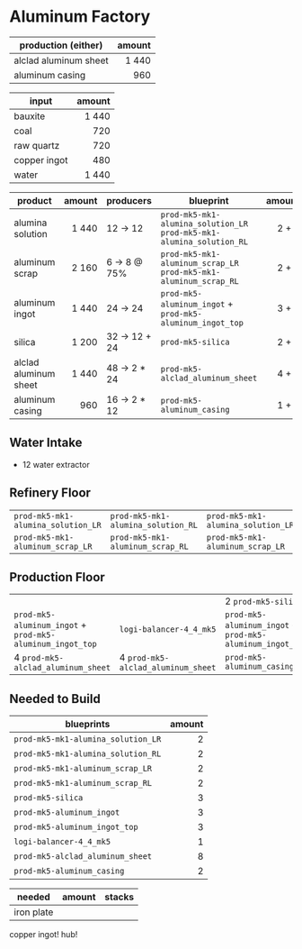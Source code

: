 # Aluminum Factory

| production (either)   | amount |
|-----------------------|-------:|
| alclad aluminum sheet |  1 440 |
| aluminum casing       |    960 |

| input        | amount |
|--------------|-------:|
| bauxite      |  1 440 |
| coal         |    720 |
| raw quartz   |    720 |
| copper ingot |    480 |
| water        |  1 440 |

| product               | amount | producers     | blueprint                                                                | amount |
|-----------------------|-------:|---------------|--------------------------------------------------------------------------|-------:|
| alumina solution      |  1 440 | 12 -> 12      | `prod-mk5-mk1-alumina_solution_LR`<br>`prod-mk5-mk1-alumina_solution_RL` |  2 + 2 |
| aluminum scrap        |  2 160 | 6 -> 8 @ 75%  | `prod-mk5-mk1-aluminum_scrap_LR`<br>`prod-mk5-mk1-aluminum_scrap_RL`     |  2 + 2 |
| aluminum ingot        |  1 440 | 24 -> 24      | `prod-mk5-aluminum_ingot` + `prod-mk5-aluminum_ingot_top`                    |  3 + 3 |
| silica                |  1 200 | 32 -> 12 + 24 | `prod-mk5-silica`                                                        |  2 + 1 |
| alclad aluminum sheet |  1 440 | 48 -> 2 * 24  | `prod-mk5-alclad_aluminum_sheet`                                         |  4 + 4 |
| aluminum casing       |    960 | 16 -> 2 * 12  | `prod-mk5-aluminum_casing`                                               |  1 + 1 | 

## Water Intake
- 12 water extractor

## Refinery Floor
|                                    |                                    |                                    |                                    |
|------------------------------------|------------------------------------|------------------------------------|------------------------------------|
| `prod-mk5-mk1-alumina_solution_LR` | `prod-mk5-mk1-alumina_solution_RL` | `prod-mk5-mk1-alumina_solution_LR` | `prod-mk5-mk1-alumina_solution_RL` |
| `prod-mk5-mk1-aluminum_scrap_LR`   | `prod-mk5-mk1-aluminum_scrap_RL`   | `prod-mk5-mk1-aluminum_scrap_LR`   | `prod-mk5-mk1-aluminum_scrap_RL`   |

## Production Floor

|                                                           |                                    |                                                           |                                                           |
|-----------------------------------------------------------|------------------------------------|-----------------------------------------------------------|-----------------------------------------------------------|
|                                                           |                                    | 2 `prod-mk5-silica`                                       | `prod-mk5-silica`                                         |
| `prod-mk5-aluminum_ingot` + `prod-mk5-aluminum_ingot_top` | `logi-balancer-4_4_mk5`            | `prod-mk5-aluminum_ingot` + `prod-mk5-aluminum_ingot_top` | `prod-mk5-aluminum_ingot` + `prod-mk5-aluminum_ingot_top` |
| 4 `prod-mk5-alclad_aluminum_sheet`                        | 4 `prod-mk5-alclad_aluminum_sheet` | `prod-mk5-aluminum_casing`                                | `prod-mk5-aluminum_casing`                                |

## Needed to Build

| blueprints                         | amount |
|------------------------------------|-------:|
| `prod-mk5-mk1-alumina_solution_LR` |      2 |
| `prod-mk5-mk1-alumina_solution_RL` |      2 |
| `prod-mk5-mk1-aluminum_scrap_LR`   |      2 |
| `prod-mk5-mk1-aluminum_scrap_RL`   |      2 |
| `prod-mk5-silica`                  |      3 |
| `prod-mk5-aluminum_ingot`          |      3 |
| `prod-mk5-aluminum_ingot_top`      |      3 |
| `logi-balancer-4_4_mk5`            |      1 |
| `prod-mk5-alclad_aluminum_sheet`   |      8 |
| `prod-mk5-aluminum_casing`         |      2 |

| needed     | amount | stacks |
|------------|-------:|-------:|
| iron plate |        |        |

copper ingot!
hub!